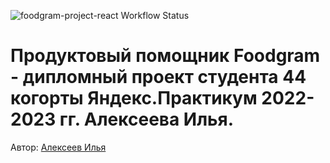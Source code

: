 ![foodgram-project-react Workflow Status](https://github.com/Hotway97/foodgram-project-react/actions/workflows/foodgram_workflow.yml/badge.svg?branch=master&event=push)
# Продуктовый помощник Foodgram - дипломный проект студента 44 когорты Яндекс.Практикум 2022-2023 гг. Алексеева Илья.



Автор: [Алексеев Илья](https://github.com/hotway97)

